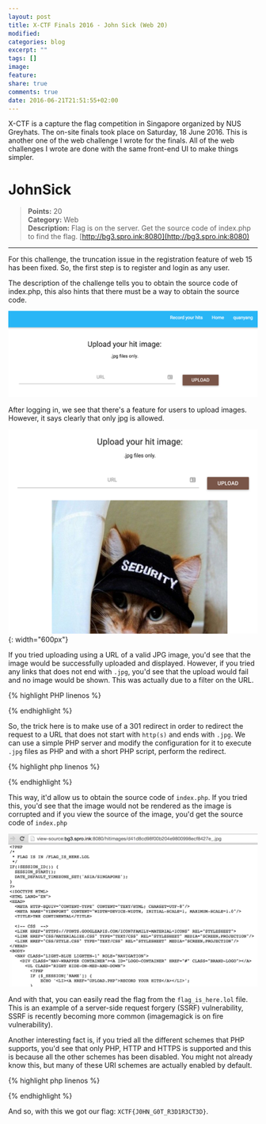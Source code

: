 ```yaml
---
layout: post
title: X-CTF Finals 2016 - John Sick (Web 20)
modified:
categories: blog
excerpt: ""
tags: []
image:
feature:
share: true
comments: true
date: 2016-06-21T21:51:55+02:00
---
```


X-CTF is a capture the flag competition in Singapore organized by NUS Greyhats. The on-site finals took place on Saturday, 18 June 2016. This is another one of the web challenge I wrote for the finals. All of the web challenges I wrote are done with the same front-end UI to make things simpler.

# JohnSick
>**Points:** 20  
**Category:** Web  
**Description:**  Flag is on the server. Get the source code of index.php to find the flag. [http://bg3.spro.ink:8080](http://bg3.spro.ink:8080)

---

For this challenge, the truncation issue in the registration feature of web 15 has been fixed. So, the first step is to register and login as any user.

The description of the challenge tells you to obtain the source code of index.php, this also hints that there must be a way to obtain the source code.

![](/resources/images/x-ctf/johnsick_upload.png)

After logging in, we see that there's a feature for users to upload images. However, it says clearly that only jpg is allowed. 

![](/resources/images/x-ctf/johnsick_uploaded.png){: width="600px"}

If you tried uploading using a URL of a valid JPG image, you'd see that the image would be successfully uploaded and displayed. However, if you tried any links that does not end with `.jpg`, you'd see that the upload would fail and no image would be shown. This was actually due to a filter on the URL.

{% highlight PHP linenos %}
<?php
if (!filter_var($url, FILTER_VALIDATE_URL) === false && preg_match("/^https?:\/\/.*\.jpg$/", $url)) {
    $url = getRedirectUrl($url);
    $contents = file_get_contents($url);
    $name = md5($_POST['username']);
    $url = "./hitimages/" . $name . "_" . $_POST['username'] . ".jpg";
    $imageFile = fopen($url,"wb");
    if ($imageFile) {
        fwrite($imageFile, $contents);
        $file = $url;
        fclose($imageFile);
    }
}
?>
{% endhighlight %}

So, the trick here is to make use of a 301 redirect in order to redirect the request to a URL that does not start with `http(s)` and ends with `.jpg`. We can use a simple PHP server and modify the configuration for it to execute `.jpg` files as PHP and with a short PHP script, perform the redirect.
 
{% highlight php linenos %}
<?php
header('HTTP/1.1 301 Redirect');
header('Location: php://filter/string.toupper/resource=index.php');
?>
{% endhighlight %}

This way, it'd allow us to obtain the source code of `index.php`. If you tried this, you'd see that the image would not be rendered as the image is corrupted and if you view the source of the image, you'd get the source code of `index.php`

![](/resources/images/x-ctf/johnsick_source.png)

And with that, you can easily read the flag from the `flag_is_here.lol` file. This is an example of a server-side request forgery (SSRF) vulnerability, SSRF is recently becoming more common (imagemagick is on fire vulnerability). 

Another interesting fact is, if you tried all the different schemes that PHP supports, you'd see that only PHP, HTTP and HTTPS is supported and this is because all the other schemes has been disabled. You might not already know this, but many of these URI schemes are actually enabled by default. 

{% highlight php linenos %}
<?php
$scheme = ["ftp", "zlib", "data", "glob", "phar", "ssh2", "rar", "ogg","ftps","compress.zlib","compress.bzip2","zip"];
foreach ($scheme as $i) {
  stream_wrapper_unregister($i);
}
?>
{% endhighlight %}

And so, with this we got our flag: `XCTF{J0HN_G0T_R3D1R3CT3D}`.